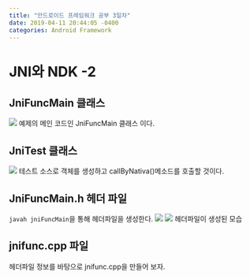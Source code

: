 ```yaml
---
title: "안드로이드 프레임워크 공부 3일차"
date: 2019-04-11 20:44:05 -0400
categories: Android Framework
---
```


JNI와 NDK -2
=============


JniFuncMain 클래스 
-------------
<img src="https://user-images.githubusercontent.com/48199401/55968832-b9f32100-5cb7-11e9-8744-4050fe657888.PNG">
예제의 메인 코드인 JniFuncMain 클래스 이다.

JniTest 클래스
-------------
<img src="https://user-images.githubusercontent.com/48199401/55969127-3be34a00-5cb8-11e9-8a16-0404eacd48aa.PNG">
테스트 소스로 객체를 생성하고 callByNativa()메소드를 호출할 것이다. 

JniFuncMain.h 헤더 파일
-------------
```javah jniFuncMain```을 통해 헤더파일을 생성한다.
<img src="https://user-images.githubusercontent.com/48199401/55969477-d2177000-5cb8-11e9-89f2-ff0d700c8ffa.PNG">
<img src="https://user-images.githubusercontent.com/48199401/55969520-e3f91300-5cb8-11e9-8338-1fc17cd15a06.PNG">
헤더파일이 생성된 모습

jnifunc.cpp 파일
-------------
헤더파일 정보를 바탕으로 jnifunc.cpp을 만들어 보자. 
<imp src="https://user-images.githubusercontent.com/48199401/55971085-bfeb0100-5cbb-11e9-8798-71a82fd2324f.PNG">
